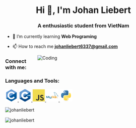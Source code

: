 <h1 align="center">Hi 👋, I'm Johan Liebert</h1>
<h3 align="center">A enthusiastic student from VietNam</h3>

- 🌱 I’m currently learning **Web Programing**

- 📫 How to reach me **johanliebert6337@gmail.com**
<img align="right" alt="Coding" width="400" src="https://i.imgur.com/ccniPwx.gif">
<h3 align="left">Connect with me:</h3>
<p align="left">
</p>

<h3 align="left">Languages and Tools:</h3>
<p align="left"> <a href="https://www.cprogramming.com/" target="_blank" rel="noreferrer"> <img src="https://raw.githubusercontent.com/devicons/devicon/master/icons/c/c-original.svg" alt="c" width="40" height="40"/> </a> <a href="https://www.w3schools.com/cpp/" target="_blank" rel="noreferrer"> <img src="https://raw.githubusercontent.com/devicons/devicon/master/icons/cplusplus/cplusplus-original.svg" alt="cplusplus" width="40" height="40"/> </a> <a href="https://developer.mozilla.org/en-US/docs/Web/JavaScript" target="_blank" rel="noreferrer"> <img src="https://raw.githubusercontent.com/devicons/devicon/master/icons/javascript/javascript-original.svg" alt="javascript" width="40" height="40"/> </a> <a href="https://www.mysql.com/" target="_blank" rel="noreferrer"> <img src="https://raw.githubusercontent.com/devicons/devicon/master/icons/mysql/mysql-original-wordmark.svg" alt="mysql" width="40" height="40"/> </a> <a href="https://www.python.org" target="_blank" rel="noreferrer"> <img src="https://raw.githubusercontent.com/devicons/devicon/master/icons/python/python-original.svg" alt="python" width="40" height="40"/> </a> </p>

<p><img align="center" src="https://github-readme-stats.vercel.app/api/top-langs?username=johanliebert&show_icons=true&theme=dracula&title_color=242826&bg_color=ff8f8f&locale=en&layout=compact" alt="johanliebert" /></p>

<p><img align="center" src="https://github-readme-streak-stats.herokuapp.com/?user=johanliebert&theme=highcontrast" alt="johanliebert" /></p>
